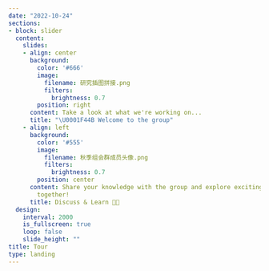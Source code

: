 ```yaml
---
date: "2022-10-24"
sections:
- block: slider
  content:
    slides:
    - align: center
      background:
        color: '#666'
        image:
          filename: 研究插图拼接.png
          filters:
            brightness: 0.7
        position: right
      content: Take a look at what we're working on...
      title: "\U0001F44B Welcome to the group"
    - align: left
      background:
        color: '#555'
        image:
          filename: 秋季组会群成员头像.png
          filters:
            brightness: 0.7
        position: center
      content: Share your knowledge with the group and explore exciting new topics
        together!
      title: Discuss & Learn 🐱‍🏍
  design:
    interval: 2000
    is_fullscreen: true
    loop: false
    slide_height: ""
title: Tour
type: landing
---
```

